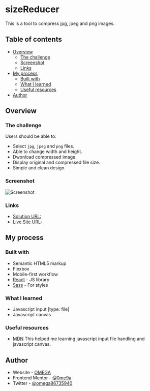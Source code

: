 # sizeReducer 

This is a tool to compress jpg, jpeg and png images.

## Table of contents

- [Overview](#overview)
  - [The challenge](#the-challenge)
  - [Screenshot](#screenshot)
  - [Links](#links)
- [My process](#my-process)
  - [Built with](#built-with)
  - [What I learned](#what-i-learned)
  - [Useful resources](#useful-resources)
- [Author](#author)

## Overview

### The challenge

Users should be able to:

- Select `jpg`, `jpeg` and  `png` files.
- Able to change width and height.
- Dwonload compressed image.
- Display original and compressed file size.
- Simple and clean design.

### Screenshot

![Screenshot](https://raw.githubusercontent.com/0ME9A/screenshots/main/sizeReducer.png)



### Links

- [Solution URL: ](https://github.com/0ME9A/sizeReducer/)
- [Live Site URL:](https://0me9a.github.io/sizeReducer/)

## My process

### Built with

- Semantic HTML5 markup
- Flexbox
- Mobile-first workflow
- [React](https://reactjs.org/) - JS library
- [Sass](https://sass-lang.com/) - For styles

### What I learned
- Javascript input [type: file]
- Javascript canvas


### Useful resources

- [MDN](https://developer.mozilla.org/en-US/docs/Web/javascript) This helped me learning javascript input file handling and javascript canvas.

## Author

- Website - [OMEGA](https://ome9a.com)
- Frontend Mentor - [@0me9a](https://www.frontendmentor.io/profile/0me9a)
- Twitter - [@omega86735940](https://twitter.com/omega86735940)
